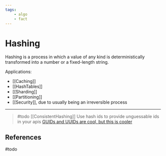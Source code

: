 ```yaml
---
tags:
    - algo
    - fact
---
```


# Hashing

Hashing is a process in which a value of any kind is deterministically transformed into a number or a fixed-length string.

Applications:

- \[\[Caching]]
- \[\[HashTables]]
- \[\[Sharding]]
- \[\[Partitioning]]
- \[\[Security]], due to usually being an irreversible process

___

> \#todo
> \[\[ConsistentHashing]]
> Use hash ids to provide unguessable ids in your apis
> [GUIDs and UUIDs are cool, but this is cooler](https://www.youtube.com/watch?utm_source=pocket_mylist\&v=tSuwe7FowzE)

## References

\#todo
